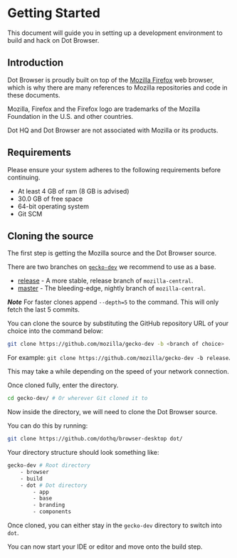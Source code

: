 # Getting Started

This document will guide you in setting up a development environment to build and hack on Dot Browser.

## Introduction

Dot Browser is proudly built on top of the [Mozilla Firefox](https://mozilla.org/firefox) web browser, which is why there are many references to Mozilla repositories and code in these documents.

Mozilla, Firefox and the Firefox logo are trademarks of the Mozilla Foundation in the U.S. and other countries.

Dot HQ and Dot Browser are not associated with Mozilla or its products.

## Requirements

Please ensure your system adheres to the following requirements before continuing.

-   At least 4 GB of ram (8 GB is advised)
-   30.0 GB of free space
-   64-bit operating system
-   Git SCM

## Cloning the source

The first step is getting the Mozilla source and the Dot Browser source.

There are two branches on [`gecko-dev`](https://github.com/mozilla/gecko-dev) we recommend to use as a base.

-   [release](https://github.com/mozilla/gecko-dev/tree/release) - A more stable, release branch of `mozilla-central`.
-   [master](https://github.com/mozilla/gecko-dev/tree/master) - The bleeding-edge, nightly branch of `mozilla-central`.

**_Note_** For faster clones append `--depth=5` to the command. This will only fetch the last 5 commits.

You can clone the source by substituting the GitHub repository URL of your choice into the command below:

```sh
git clone https://github.com/mozilla/gecko-dev -b <branch of choice>
```

For example: `git clone https://github.com/mozilla/gecko-dev -b release`.

This may take a while depending on the speed of your network connection.

Once cloned fully, enter the directory.

```sh
cd gecko-dev/ # Or wherever Git cloned it to
```

Now inside the directory, we will need to clone the Dot Browser source.

You can do this by running:

```sh
git clone https://github.com/dothq/browser-desktop dot/
```

Your directory structure should look something like:

```sh
gecko-dev # Root directory
    - browser
    - build
    - dot # Dot directory
        - app
        - base
        - branding
        - components
```

Once cloned, you can either stay in the `gecko-dev` directory to switch into `dot`.

You can now start your IDE or editor and move onto the build step.
